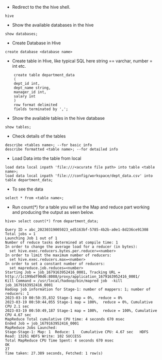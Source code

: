- Redirect to the the hive shell.

```
hive
```

- Show the available databases in the hive

```
show databases;
```

- Create Database in Hive

```
create database <database name>
```

- Create table in Hive, like typical SQL here string == varchar, number = int etc.

```
    create table department_data
    (
    dept_id int,
    dept_name string,
    manager_id int,
    salary int
    )
    row format delimited
    fields terminated by ',';
```

- Show the available tables in the hive database

```
show tables;
```

- Check details of the tables 

```
describe <tables name>; --for basic info
describe formatted <table name>; --for detailed info
```

- Load Data into the table from local

```
load data local inpath 'file:///<acurate file path> into table <table name>;
load data local inpath 'file:///config/workspace/dept_data.csv' into table department_data;
```

- To see the data

```
select * from <table name>;
```

- Run count(*) for a table you will se the Map and reduce part working and producing the output as seen below.

```
hive> select count(*) from department_data;

Query ID = abc_20230319005023_ed5163bf-5785-4b2b-a0e1-8d236ce91308
Total jobs = 1
Launching Job 1 out of 1
Number of reduce tasks determined at compile time: 1
In order to change the average load for a reducer (in bytes):
  set hive.exec.reducers.bytes.per.reducer=<number>
In order to limit the maximum number of reducers:
  set hive.exec.reducers.max=<number>
In order to set a constant number of reducers:
  set mapreduce.job.reduces=<number>
Starting Job = job_1679163952416_0001, Tracking URL = http://1c199bdf90d6:8088/proxy/application_1679163952416_0001/
Kill Command = /usr/local/hadoop/bin/mapred job  -kill job_1679163952416_0001
Hadoop job information for Stage-1: number of mappers: 1; number of reducers: 1
2023-03-19 00:50:35,832 Stage-1 map = 0%,  reduce = 0%
2023-03-19 00:50:44,055 Stage-1 map = 100%,  reduce = 0%, Cumulative CPU 2.1 sec
2023-03-19 00:50:49,187 Stage-1 map = 100%,  reduce = 100%, Cumulative CPU 4.67 sec
MapReduce Total cumulative CPU time: 4 seconds 670 msec
Ended Job = job_1679163952416_0001
MapReduce Jobs Launched: 
Stage-Stage-1: Map: 1  Reduce: 1   Cumulative CPU: 4.67 sec   HDFS Read: 13261 HDFS Write: 102 SUCCESS
Total MapReduce CPU Time Spent: 4 seconds 670 msec
OK
27
Time taken: 27.389 seconds, Fetched: 1 row(s)
```